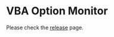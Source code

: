 # VBA Option Monitor

Please check the [release](https://github.com/nerekihs/vba_option_monitor/releases) page.